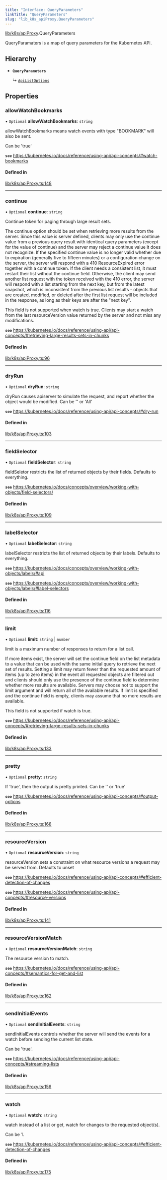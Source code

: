 ```yaml
---
title: "Interface: QueryParameters"
linkTitle: "QueryParameters"
slug: "lib_k8s_apiProxy.QueryParameters"
---
```


[lib/k8s/apiProxy](../modules/lib_k8s_apiProxy.md).QueryParameters

QueryParamaters is a map of query parameters for the Kubernetes API.

## Hierarchy

- **`QueryParameters`**

  ↳ [`ApiListOptions`](lib_k8s_cluster.ApiListOptions.md)

## Properties

### allowWatchBookmarks

• `Optional` **allowWatchBookmarks**: `string`

allowWatchBookmarks means watch events with type "BOOKMARK" will also be sent.

Can be 'true'

**`see`** https://kubernetes.io/docs/reference/using-api/api-concepts/#watch-bookmarks

#### Defined in

[lib/k8s/apiProxy.ts:148](https://github.com/headlamp-k8s/headlamp/blob/2ce94491/frontend/src/lib/k8s/apiProxy.ts#L148)

___

### continue

• `Optional` **continue**: `string`

Continue token for paging through large result sets.

The continue option should be set when retrieving more results from the server.
Since this value is server defined, clients may only use the continue value
from a previous query result with identical query parameters
(except for the value of continue) and the server may reject a continue value
it does not recognize. If the specified continue value is no longer valid
whether due to expiration (generally five to fifteen minutes) or a
configuration change on the server, the server will respond with a
410 ResourceExpired error together with a continue token. If the client
needs a consistent list, it must restart their list without the continue field.
Otherwise, the client may send another list request with the token received
with the 410 error, the server will respond with a list starting from the next
key, but from the latest snapshot, which is inconsistent from the previous
list results - objects that are created, modified, or deleted after the first
list request will be included in the response, as long as their keys are after
the "next key".

This field is not supported when watch is true. Clients may start a watch from
the last resourceVersion value returned by the server and not miss any modifications.

**`see`** https://kubernetes.io/docs/reference/using-api/api-concepts/#retrieving-large-results-sets-in-chunks

#### Defined in

[lib/k8s/apiProxy.ts:96](https://github.com/headlamp-k8s/headlamp/blob/2ce94491/frontend/src/lib/k8s/apiProxy.ts#L96)

___

### dryRun

• `Optional` **dryRun**: `string`

dryRun causes apiserver to simulate the request, and report whether the object would be modified.
Can be '' or 'All'

**`see`** https://kubernetes.io/docs/reference/using-api/api-concepts/#dry-run

#### Defined in

[lib/k8s/apiProxy.ts:103](https://github.com/headlamp-k8s/headlamp/blob/2ce94491/frontend/src/lib/k8s/apiProxy.ts#L103)

___

### fieldSelector

• `Optional` **fieldSelector**: `string`

fieldSeletor restricts the list of returned objects by their fields. Defaults to everything.

**`see`** https://kubernetes.io/docs/concepts/overview/working-with-objects/field-selectors/

#### Defined in

[lib/k8s/apiProxy.ts:109](https://github.com/headlamp-k8s/headlamp/blob/2ce94491/frontend/src/lib/k8s/apiProxy.ts#L109)

___

### labelSelector

• `Optional` **labelSelector**: `string`

labelSelector restricts the list of returned objects by their labels. Defaults to everything.

**`see`** https://kubernetes.io/docs/concepts/overview/working-with-objects/labels/#api

**`see`** https://kubernetes.io/docs/concepts/overview/working-with-objects/labels/#label-selectors

#### Defined in

[lib/k8s/apiProxy.ts:116](https://github.com/headlamp-k8s/headlamp/blob/2ce94491/frontend/src/lib/k8s/apiProxy.ts#L116)

___

### limit

• `Optional` **limit**: `string` \| `number`

limit is a maximum number of responses to return for a list call.

If more items exist, the server will set the continue field on the list
metadata to a value that can be used with the same initial query to retrieve
the next set of results. Setting a limit may return fewer than the requested
amount of items (up to zero items) in the event all requested objects are
filtered out and clients should only use the presence of the continue field
to determine whether more results are available. Servers may choose not to
support the limit argument and will return all of the available results.
If limit is specified and the continue field is empty, clients may assume
that no more results are available.

This field is not supported if watch is true.

**`see`** https://kubernetes.io/docs/reference/using-api/api-concepts/#retrieving-large-results-sets-in-chunks

#### Defined in

[lib/k8s/apiProxy.ts:133](https://github.com/headlamp-k8s/headlamp/blob/2ce94491/frontend/src/lib/k8s/apiProxy.ts#L133)

___

### pretty

• `Optional` **pretty**: `string`

If 'true', then the output is pretty printed.
Can be '' or 'true'

**`see`** https://kubernetes.io/docs/reference/using-api/api-concepts/#output-options

#### Defined in

[lib/k8s/apiProxy.ts:168](https://github.com/headlamp-k8s/headlamp/blob/2ce94491/frontend/src/lib/k8s/apiProxy.ts#L168)

___

### resourceVersion

• `Optional` **resourceVersion**: `string`

resourceVersion sets a constraint on what resource versions a request may be served from.
Defaults to unset

**`see`** https://kubernetes.io/docs/reference/using-api/api-concepts/#efficient-detection-of-changes

**`see`** https://kubernetes.io/docs/reference/using-api/api-concepts/#resource-versions

#### Defined in

[lib/k8s/apiProxy.ts:141](https://github.com/headlamp-k8s/headlamp/blob/2ce94491/frontend/src/lib/k8s/apiProxy.ts#L141)

___

### resourceVersionMatch

• `Optional` **resourceVersionMatch**: `string`

The resource version to match.

**`see`** https://kubernetes.io/docs/reference/using-api/api-concepts/#semantics-for-get-and-list

#### Defined in

[lib/k8s/apiProxy.ts:162](https://github.com/headlamp-k8s/headlamp/blob/2ce94491/frontend/src/lib/k8s/apiProxy.ts#L162)

___

### sendInitialEvents

• `Optional` **sendInitialEvents**: `string`

sendInitialEvents controls whether the server will send the events
for a watch before sending the current list state.

Can be 'true'.

**`see`** https://kubernetes.io/docs/reference/using-api/api-concepts/#streaming-lists

#### Defined in

[lib/k8s/apiProxy.ts:156](https://github.com/headlamp-k8s/headlamp/blob/2ce94491/frontend/src/lib/k8s/apiProxy.ts#L156)

___

### watch

• `Optional` **watch**: `string`

watch instead of a list or get, watch for changes to the requested object(s).

Can be 1.

**`see`** https://kubernetes.io/docs/reference/using-api/api-concepts/#efficient-detection-of-changes

#### Defined in

[lib/k8s/apiProxy.ts:175](https://github.com/headlamp-k8s/headlamp/blob/2ce94491/frontend/src/lib/k8s/apiProxy.ts#L175)
